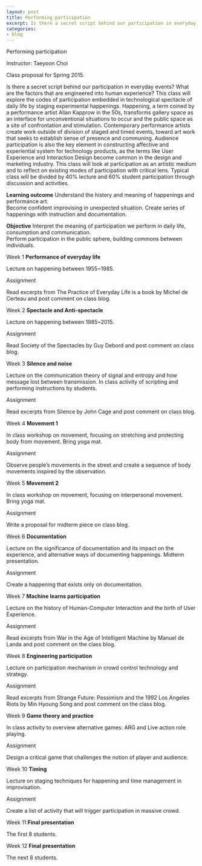 ```yaml
---
layout: post
title: Performing participation 
excerpt: Is there a secret script behind our participation in everyday events?
categories:
- blog
---
```

Performing participation

Instructor: Taeyoon Choi 

Class proposal for Spring 2015.
 
Is there a secret script behind our participation in everyday events? What are the factors that are engineered into human experience? This class will explore the codes of participation embedded in technological spectacle of daily life by staging experimental happenings. Happening, a term coined by a performance artist Allan Kapprow in the 50s, transforms gallery space as an interface for unconventional situations to occur and the public space as a site of confrontation and stimulation. Contemporary performance artists create work outside of division of staged and timed events, toward art work that seeks to establish sense of presence and communing. Audience participation is also the key element in constructing affective and experiential system for technology products, as the terms like User Experience and Interaction Design become common in the design and marketing industry. This class will look at participation as an artistic medium and to reflect on existing modes of participation with critical lens. Typical class will be divided by 40% lecture and 60% student participation through discussion and activities. 

**Learning outcome**
Understand the history and meaning of happenings and performance art.  
Become confident improvising in unexpected situation. 
Create series of happenings with instruction and documentation.  

**Objective** 
Interpret the meaning of participation we perform in daily life, consumption and communication.  
Perform participation in the public sphere, building commons between individuals.   

Week 1 **Performance of everyday life** 

Lecture on happening between 1955~1985.

Assignment 

Read excerpts from The Practice of Everyday Life is a book by Michel de Certeau and post comment on class blog. 

Week 2 **Spectacle and Anti-spectacle**

Lecture on happening between 1985~2015. 

Assignment

Read Society of the Spectacles by Guy Debord and post comment on class blog. 

Week 3 **Silence and noise** 

Lecture on the communication theory of signal and entropy and how message lost between transmission.
In class activity of scripting and performing instructions by students. 

Assignment 

Read excerpts from Silence by John Cage and post comment on class blog. 

Week 4 **Movement 1** 

In class workshop on movement, focusing on stretching and protecting body from movement. 
Bring yoga mat. 

Assignment

Observe people’s movements in the street and create a sequence of body movements inspired by the observation. 

Week 5 **Movement 2** 

In class workshop on movement, focusing on interpersonal movement.  
Bring yoga mat. 
 
Assignment 

Write a proposal for midterm piece on class blog.  

Week 6 **Documentation** 

Lecture on the significance of documentation and its impact on the experience, and alternative ways of documenting happenings.
Midterm presentation.

Assignment 

Create a happening that exists only on documentation.

Week 7 **Machine learns participation** 

Lecture on the history of Human-Computer Interaction and the birth of User Experience.

Assignment 

Read excerpts from War in the Age of Intelligent Machine by Manuel de Landa and post comment on the class blog. 

Week 8 **Engineering participation** 

Lecture on participation mechanism in crowd control technology and strategy. 

Assignment 

Read excerpts from Strange Future: Pessimism and the 1992 Los Angeles Riots by Min Hyoung Song and post comment on the class blog. 

Week 9 **Game theory and practice** 

In class activity to overview alternative games: ARG and Live action role playing.

Assignment

Design a critical game that challenges the notion of player and audience. 

Week 10 **Timing** 

Lecture on staging techniques for happening and time management in improvisation. 

Assignment

Create a list of activity that will trigger participation in massive crowd.   

Week 11 **Final presentation** 

The first 8 students.

Week 12 **Final presentation**

The next 8 students. 

